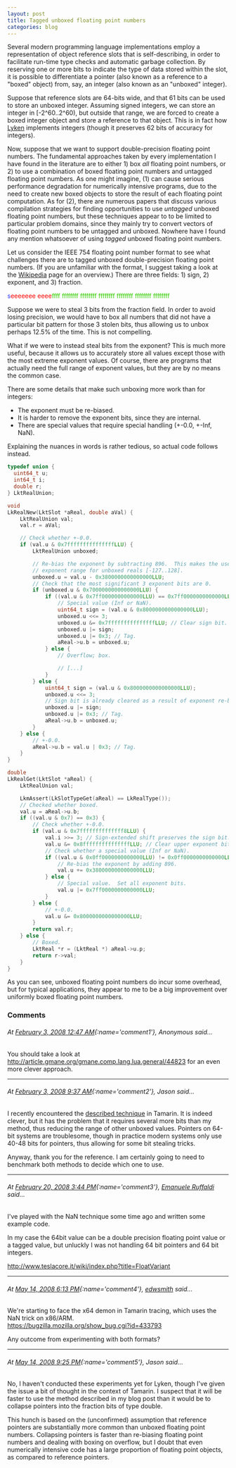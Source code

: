 ```yaml
---
layout: post
title: Tagged unboxed floating point numbers
categories: blog
---
```


Several modern programming language implementations employ a representation of
object reference slots that is self-describing, in order to facilitate run-time
type checks and automatic garbage collection.  By reserving one or more bits to
indicate the type of data stored within the slot, it is possible to
differentiate a pointer (also known as a reference to a "boxed" object) from,
say, an integer (also known as an "unboxed" integer).

Suppose that reference slots are 64-bits wide, and that 61 bits can be used to
store an unboxed integer.  Assuming signed integers, we can store an integer in
\[-2^60..2^60), but outside that range, we are forced to create a boxed integer
object and store a reference to that object.  This is in fact how
[Lyken](http://lyken.net/) implements integers (though it preserves 62 bits of
accuracy for integers).

Now, suppose that we want to support double-precision floating point numbers.
The fundamental approaches taken by every implementation I have found in the
literature are to either 1) box _all_ floating point numbers, or 2) to use a
combination of boxed floating point numbers and untagged floating point numbers.
As one might imagine, (1) can cause serious performance degradation for
numerically intensive programs, due to the need to create new boxed objects to
store the result of each floating point computation.  As for (2), there are
numerous papers that discuss various compilation strategies for finding
opportunities to use _untagged_ unboxed floating point numbers, but these
techniques appear to to be limited to particular problem domains, since they
mainly try to convert vectors of floating point numbers to be untagged and
unboxed.  Nowhere have I found any mention whatsoever of using _tagged_ unboxed
floating point numbers.

Let us consider the IEEE 754 floating point number format to see what challenges
there are to tagged unboxed double-precision floating point numbers.  (If you
are unfamiliar with the format, I suggest taking a look at the
[Wikipedia](http://en.wikipedia.org/wiki/IEEE_754) page for an overview.)  There
are three fields: 1) sign, 2) exponent, and 3) fraction.

<span style="color: rgb(51, 51, 255);">s</span><span style="color: rgb(255, 0, 0);">eeeeeee eeee</span><span style="color: rgb(51, 204, 0);">ffff ffffffff ffffffff ffffffff ffffffff ffffffff ffffffff</span>

Suppose we were to steal 3 bits from the fraction field.  In order to avoid
losing precision, we would have to box all numbers that did not have a
particular bit pattern for those 3 stolen bits, thus allowing us to unbox
perhaps 12.5% of the time.  This is not compelling.

What if we were to instead steal bits from the exponent?  This is much more
useful, because it allows us to accurately store all values except those with
the most extreme exponent values.  Of course, there are programs that actually
need the full range of exponent values, but they are by no means the common
case.

There are some details that make such unboxing more work than for integers:
- The exponent must be re-biased.
- It is harder to remove the exponent bits, since they are internal.
- There are special values that require special handling (+-0.0, +-Inf, NaN).

Explaining the nuances in words is rather tedious, so actual code follows instead.

```c
typedef union {
  uint64_t u;
  int64_t i;
  double r;
} LktRealUnion;

void
LkRealNew(LktSlot *aReal, double aVal) {
    LktRealUnion val;
    val.r = aVal;

    // Check whether +-0.0.
    if (val.u & 0x7fffffffffffffffLLU) {
        LktRealUnion unboxed;

        // Re-bias the exponent by subtracting 896.  This makes the useful
        // exponent range for unboxed reals [-127..128].
        unboxed.u = val.u - 0x3800000000000000LLU;
        // Check that the most significant 3 exponent bits are 0.
        if (unboxed.u & 0x7000000000000000LLU) {
            if ((val.u & 0x7ff0000000000000LLU) == 0x7ff0000000000000LLU) {
                // Special value (Inf or NaN).
                uint64_t sign = (val.u & 0x8000000000000000LLU);
                unboxed.u <<= 3;
                unboxed.u &= 0x7fffffffffffffffLLU; // Clear sign bit.
                unboxed.u |= sign;
                unboxed.u |= 0x3; // Tag.
                aReal->u.b = unboxed.u;
            } else {
                // Overflow; box.

                // [...]
            }
        } else {
            uint64_t sign = (val.u & 0x8000000000000000LLU);
            unboxed.u <<= 3;
            // Sign bit is already cleared as a result of exponent re-biasing.
            unboxed.u |= sign;
            unboxed.u |= 0x3; // Tag.
            aReal->u.b = unboxed.u;
        }
    } else {
        // +-0.0.
        aReal->u.b = val.u | 0x3; // Tag.
    }
}

double
LkRealGet(LktSlot *aReal) {
    LktRealUnion val;

    LkmAssert(LkSlotTypeGet(aReal) == LkRealType());
    // Checked whether boxed.
    val.u = aReal->u.b;
    if ((val.u & 0x7) == 0x3) {
        // Check whether +-0.0.
        if (val.u & 0x7ffffffffffffff8LLU) {
            val.i >>= 3; // Sign-extended shift preserves the sign bit.
            val.u &= 0x8fffffffffffffffLLU; // Clear upper exponent bits.
            // Check whether a special value (Inf or NaN).
            if ((val.u & 0x0ff0000000000000LLU) != 0x0ff0000000000000LLU) {
                // Re-bias the exponent by adding 896.
                val.u += 0x3800000000000000LLU;
            } else {
                // Special value.  Set all exponent bits.
                val.u |= 0x7ff0000000000000LLU;
            }
        } else {
            // +-0.0.
            val.u &= 0x8000000000000000LLU;
        }
        return val.r;
    } else {
        // Boxed.
        LktReal *r = (LktReal *) aReal->u.p;
        return r->val;
    }
}
```

As you can see, unboxed floating point numbers do incur some overhead, but for
typical applications, they appear to me to be a big improvement over uniformly
boxed floating point numbers.

### Comments

###### At [February 3, 2008 12:47 AM](#comment1){:name='comment1'}, Anonymous said...

You should take a look at <http://article.gmane.org/gmane.comp.lang.lua.general/44823> for an even more clever approach.

---

###### At [February 3, 2008 9:37 AM](#comment2){:name='comment2'}, Jason said...

I recently encountered the [described
technique](http://article.gmane.org/gmane.comp.lang.lua.general/44823) in
Tamarin.  It is indeed clever, but it has the problem that it requires several
more bits than my method, thus reducing the range of other unboxed values.
Pointers on 64-bit systems are troublesome, though in practice modern systems
only use 40-48 bits for pointers, thus allowing for some bit stealing tricks.

Anyway, thank you for the reference.  I am certainly going to need to benchmark
both methods to decide which one to use.

---

###### At [February 20, 2008 3:44 PM](#comment3){:name='comment3'}, [Emanuele Ruffaldi](http://www.blogger.com/profile/15248692860738608266) said...

I've played with the NaN technique some time ago and written some example code.

In my case the 64bit value can be a double precision floating point value or a
tagged value, but unluckly I was not handling 64 bit pointers and 64 bit
integers.

<http://www.teslacore.it/wiki/index.php?title=FloatVariant>

---

###### At [May 14, 2008 6:13 PM](#comment4){:name='comment4'}, [edwsmith](http://www.blogger.com/profile/12160240582257831723) said...

We're starting to face the x64 demon in Tamarin tracing, which uses the NaN
trick on x86/ARM.  
<https://bugzilla.mozilla.org/show_bug.cgi?id=433793>

Any outcome from experimenting with both formats?

---

###### At [May 14, 2008 9:25 PM](#comment5){:name='comment5'}, Jason said...

No, I haven't conducted these experiments yet for Lyken, though I've given the
issue a bit of thought in the context of Tamarin.  I suspect that it will be
faster to use the method described in my blog post than it would be to collapse
pointers into the fraction bits of type double.

This hunch is based on the (unconfirmed) assumption that reference pointers are
substantially more common than unboxed floating point numbers.  Collapsing
pointers is faster than re-biasing floating point numbers and dealing with
boxing on overflow, but I doubt that even numerically intensive code has a large
proportion of floating point objects, as compared to reference pointers.
